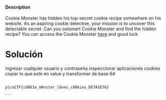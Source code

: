 
#### Description

Cookie Monster has hidden his top-secret cookie recipe somewhere on his website. As an aspiring cookie detective, your mission is to uncover this delectable secret. Can you outsmart Cookie Monster and find the hidden recipe? You can access the Cookie Monster [here](http://verbal-sleep.picoctf.net:50164/) and good luck



# Solución 
ingresar cualquier usuario y contraseña
inspeccionar
aplicaciones
cookies
copiar  lo que esté en value
y transformar de base 64

````

picoCTF{c00k1e_m0nster_l0ves_c00kies_DE7A5E76}

```